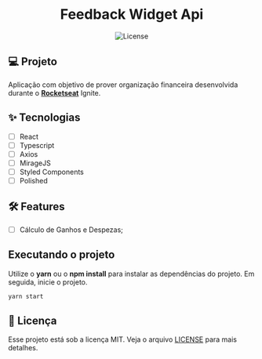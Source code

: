 <h1 align="center">
  Feedback Widget Api
</h1>

<p align="center">
  <img alt="License" src="https://img.shields.io/static/v1?label=license&message=MIT&color=E51C44&labelColor=0A1033">

## 💻 Projeto

Aplicação com objetivo de prover organização financeira desenvolvida durante o **[Rocketseat](https://github.com/Rocketseat)** Ignite.

## ✨ Tecnologias

- [ ] React
- [ ] Typescript
- [ ] Axios
- [ ] MirageJS
- [ ] Styled Components
- [ ] Polished

## :hammer_and_wrench: Features

- [ ] Cálculo de Ganhos e Despezas;

## Executando o projeto

Utilize o **yarn** ou o **npm install** para instalar as dependências do projeto.
Em seguida, inicie o projeto.

```cl
yarn start
```

## 📄 Licença

Esse projeto está sob a licença MIT. Veja o arquivo [LICENSE](LICENSE.md) para mais detalhes.

<br />
